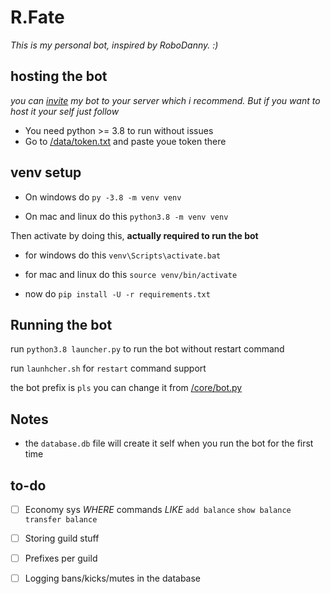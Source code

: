 # R.Fate

*This is my personal bot, inspired by RoboDanny. :)*


## hosting the bot

*you can [invite](https://discord.com/oauth2/authorize?client_id=760052204777504778&permissions=0&scope=bot) my bot to your server which i recommend. But if you want to host it your self just follow*

* You need python >= 3.8 to run without issues
* Go to [/data/token.txt](https://github.com/nxtlo/R.Fate/blob/master/data/token.txt) and paste youe token there

## venv setup

* On windows do `py -3.8 -m venv venv`

* On mac and linux do this `python3.8 -m venv venv`

Then activate by doing this, __actually required to run the bot__

* for windows do this `venv\Scripts\activate.bat`
* for mac and linux do this `source venv/bin/activate`

* now do `pip install -U -r requirements.txt`

## Running the bot

run `python3.8 launcher.py` to run the bot without restart command

run `launhcher.sh` for `restart` command support

the bot prefix is `pls` you can change it from [/core/bot.py](https://github.com/nxtlo/R.Fate/blob/8c578f67b57cb814ec7d54cc108fd2ff4b071163/core/bot.py#L11)


## Notes 

* the `database.db` file will create it self when you run the bot for the first time

## to-do

- [ ] Economy sys _WHERE_ commands _LIKE_ `add balance` `show balance` `transfer balance`

- [ ] Storing guild stuff

- [ ] Prefixes per guild

- [ ] Logging bans/kicks/mutes in the database
